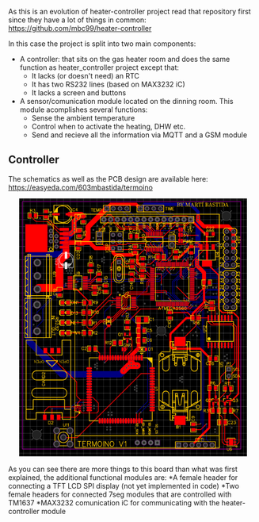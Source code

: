 As this is an evolution of heater-controller project read that repository first since they have a lot of things in common: https://github.com/mbc99/heater-controller

In this case the project is split into two main components:
* A controller: that sits on the gas heater room and does the same function as heater_controller project except that:
	* It lacks (or doesn't need) an RTC
	* It has two RS232 lines (based on MAX3232 iC)
	* It lacks a screen and buttons
* A sensor/comunication module located on the dinning room. This module acomplishes several functions:
	* Sense the ambient temperature
	* Control when to activate the heating, DHW etc.
	* Send and recieve all the information via MQTT and a GSM module




## Controller
The schematics as well as the PCB design are available here: https://easyeda.com/603mbastida/termoino

<p align="center">
  <img width="460" src="/images/image1.png">
</p>
As you can see there are more things to this board than what was first explained, the additional functional modules are:
*A female header for connecting a TFT LCD SPI display (not yet implemented in code)
*Two female headers for connected 7seg modules that are controlled with TM1637
*MAX3232 comunication iC for communicating with the heater-controller module